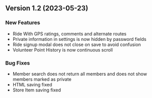  ## Version 1.2 (2023-05-23)
 ### New Features
 - Ride With GPS ratings, comments and alternate routes
 - Private information in settings is now hidden by password fields
 - Ride signup modal does not close on save to avoid confusion
 - Volunteer Point History is now continuous scroll

 ### Bug Fixes
 - Member search does not return all members and does not show members marked as private
 - HTML saving fixed
 - Store Item saving fixed
